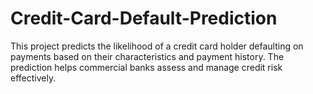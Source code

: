 # Credit-Card-Default-Prediction
This project predicts the likelihood of a credit card holder defaulting on payments based on their characteristics and payment history. The prediction helps commercial banks assess and manage credit risk effectively.
